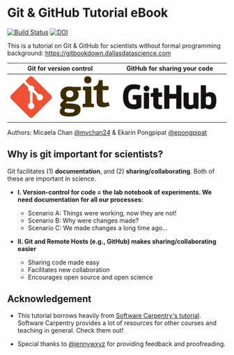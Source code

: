 # Git & GitHub Tutorial eBook

[![Build Status](https://travis-ci.org/mychan24/git_github_bookdown.svg?branch=master)](https://travis-ci.org/mychan24/git_github_bookdown) [![DOI](https://zenodo.org/badge/207429979.svg)](https://zenodo.org/badge/latestdoi/207429979)


This is a tutorial on Git & GitHub for scientists without formal programming background: https://gitbookdown.dallasdatascience.com

Git for version control      |  GitHub for sharing your code
:-------------------------:|:-------------------------:
![](img/Git-Logo-2Color.png)  |  ![](img/GitHub_Logo.png)


Authors: Micaela Chan [@mychan24](https://github.com/mychan24) & Ekarin Pongpipat [@epongpipat](https://github.com/epongpipat)

## Why is git important for scientists?

Git facilitates (1) **documentation**, and (2) **sharing/collaborating**. Both of these are important in science.

* **I. Version-control for code = the lab notebook of experiments. We need documentation for all our processes:**
  + Scenario A: Things were working, now they are not!
  + Scenario B: Why were changes made? 
  + Scenario C: We made changes a long time ago…
  
* **II. Git and Remote Hosts (e.g., GitHub) makes sharing/collaborating easier**
  + Sharing code made easy
  + Facilitates new collaboration
  + Encourages open source and open science

## Acknowledgement

* This tutorial borrows heavily from [Software Carpentry's tutorial](https://swcarpentry.github.io/git-novice/). Software Carpentry provides a lot of resources for other courses and teaching in general. Check them out!

* Special thanks to [@jennywxyz](https://github.com/jennywxyz) for providing feedback and proofreading.
